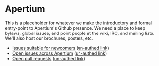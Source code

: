 # Apertium

This is a placeholder for whatever we make the introductory and formal entry-point to Apertium's Github presence. We need a place to keep bylaws, global issues, and point people at the wiki, IRC, and mailing lists. We'll also host our brochures, posters, etc.

* [Issues suitable for newcomers](https://github.com/issues?q=is%3Aopen+is%3Aissue+org%3Aapertium+archived%3Afalse+label%3A%22good+first+issue%22) ([un-authed link](https://github.com/search?q=org%3Aapertium+label%3A%22good+first+issue%22&state=open&type=Issues))
* [Open issues across Apertium](https://github.com/issues?q=is%3Aopen+is%3Aissue+org%3Aapertium+archived%3Afalse) ([un-authed link](https://github.com/search?q=org%3Aapertium&state=open&type=Issues))
* [Open pull requests](https://github.com/issues?q=is%3Aopen+is%3Apr+org%3Aapertium+archived%3Afalse) ([un-authed link](https://github.com/search?q=org%3Aapertium+type%3apr&state=open&type=Issues))
